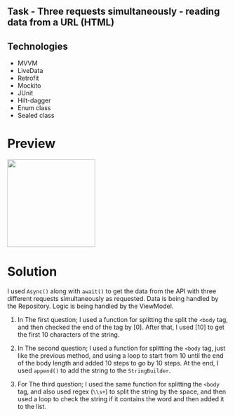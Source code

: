 ## Task - Three requests simultaneously - reading data from a URL (HTML)

## Technologies

- MVVM
- LiveData
- Retrofit
- Mockito
- JUnit
- Hilt-dagger
- Enum class
- Sealed class

# Preview

<img src="https://i.imgur.com/xwdRtNc.gif " width="200" />

# Solution

I used `Async()` along with `await()` to get the data from the API with three different requests simultaneously as requested. Data is being handled by the Repository. Logic is being handled by the ViewModel.

1. In The first question; I used a function for splitting the split the `<body` tag, and then
checked the end of the tag by [0]. After that, I used [10] to get the first 10 characters of the
string.

2. In The second question; I used a function for splitting the `<body` tag, just like the previous method,
and using a loop to start from 10 until the end of the body length and added 10 steps to go by 10
steps. At the end, I used `append()` to add the string to the `StringBuilder`.

3. For The third question; I used the same function for splitting the `<body` tag, and also used regex (`\\s+`) to
split the string by the space, and then used a loop to check the string if it contains the word and
then added it to the list.
